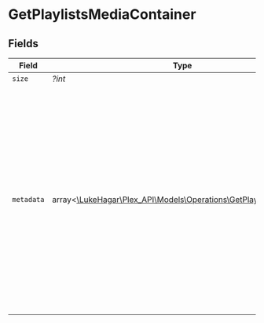 # GetPlaylistsMediaContainer


## Fields

| Field                                                                                                                                                                                                                                                                                                                                                                                                                                                                            | Type                                                                                                                                                                                                                                                                                                                                                                                                                                                                             | Required                                                                                                                                                                                                                                                                                                                                                                                                                                                                         | Description                                                                                                                                                                                                                                                                                                                                                                                                                                                                      | Example                                                                                                                                                                                                                                                                                                                                                                                                                                                                          |
| -------------------------------------------------------------------------------------------------------------------------------------------------------------------------------------------------------------------------------------------------------------------------------------------------------------------------------------------------------------------------------------------------------------------------------------------------------------------------------- | -------------------------------------------------------------------------------------------------------------------------------------------------------------------------------------------------------------------------------------------------------------------------------------------------------------------------------------------------------------------------------------------------------------------------------------------------------------------------------- | -------------------------------------------------------------------------------------------------------------------------------------------------------------------------------------------------------------------------------------------------------------------------------------------------------------------------------------------------------------------------------------------------------------------------------------------------------------------------------- | -------------------------------------------------------------------------------------------------------------------------------------------------------------------------------------------------------------------------------------------------------------------------------------------------------------------------------------------------------------------------------------------------------------------------------------------------------------------------------- | -------------------------------------------------------------------------------------------------------------------------------------------------------------------------------------------------------------------------------------------------------------------------------------------------------------------------------------------------------------------------------------------------------------------------------------------------------------------------------- |
| `size`                                                                                                                                                                                                                                                                                                                                                                                                                                                                           | *?int*                                                                                                                                                                                                                                                                                                                                                                                                                                                                           | :heavy_minus_sign:                                                                                                                                                                                                                                                                                                                                                                                                                                                               | N/A                                                                                                                                                                                                                                                                                                                                                                                                                                                                              | 4                                                                                                                                                                                                                                                                                                                                                                                                                                                                                |
| `metadata`                                                                                                                                                                                                                                                                                                                                                                                                                                                                       | array<[\LukeHagar\Plex_API\Models\Operations\GetPlaylistsMetadata](../../Models/Operations/GetPlaylistsMetadata.md)>                                                                                                                                                                                                                                                                                                                                                             | :heavy_minus_sign:                                                                                                                                                                                                                                                                                                                                                                                                                                                               | N/A                                                                                                                                                                                                                                                                                                                                                                                                                                                                              | [<br/>{<br/>"ratingKey": "92",<br/>"key": "/playlists/92/items",<br/>"guid": "com.plexapp.agents.none://7ca5aaef-58e8-4828-9e21-c009c97f2903",<br/>"type": "playlist",<br/>"title": "Static Playlist",<br/>"summary": "A Great Playlist",<br/>"smart": false,<br/>"playlistType": "video",<br/>"composite": "/playlists/92/composite/1705716440",<br/>"icon": "playlist://image.smart",<br/>"viewCount": 1,<br/>"lastViewedAt": 1705716298,<br/>"duration": 7328000,<br/>"leafCount": 32,<br/>"addedAt": 1705716298,<br/>"updatedAt": 1705716440<br/>}<br/>] |